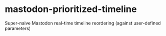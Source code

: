 # mastodon-prioritized-timeline
Super-naive Mastodon real-time timeline reordering (against user-defined parameters)
